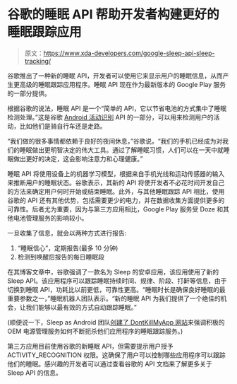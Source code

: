 # 谷歌的睡眠 API 帮助开发者构建更好的睡眠跟踪应用

> 原文：<https://www.xda-developers.com/google-sleep-api-sleep-tracking/>

谷歌推出了一种新的睡眠 API，开发者可以使用它来显示用户的睡眠信息，从而产生更高级的睡眠跟踪应用程序。睡眠 API 现在作为最新版本的 Google Play 服务的一部分提供。

根据谷歌的说法，睡眠 API 是一个“简单的 API，它以节省电池的方式集中了睡眠检测处理。”这是谷歌 [Android 活动识别](https://www.xda-developers.com/apk-google-play-services-4-4-brings-street-view-api-activity-recognition-game-services-update-wallet-fragments-and-more/) API 的一部分，可以用来检测用户的活动，比如他们是骑自行车还是走路。

“我们做的很多事情都依赖于良好的夜间休息，”谷歌说。“我们的手机已经成为对我们的睡眠做出更明智决定的伟大工具。通过了解睡眠习惯，人们可以在一天中就睡眠做出更好的决定，这会影响注意力和心理健康。”

睡眠 API 将使用设备上的机器学习模型，根据来自手机光线和运动传感器的输入来推断用户的睡眠状态。谷歌表示，其新的 API 将使开发者不必花时间开发自己的方法来确定用户何时开始或结束睡眠。此外，与其他睡眠跟踪 API 相比，使用谷歌的 API 还有其他优势，包括需要更少的电力，并在数据收集方面提供更多的可靠性。后者尤为重要，因为与第三方应用相比，Google Play 服务受 Doze 和其他电池管理服务的影响较小。

一旦收集了信息，就会以两种方式进行报告:

1.  “睡眠信心”，定期报告(最多 10 分钟)
2.  检测到唤醒后报告的每日睡眠段

在其博客文章中，谷歌强调了一款名为 Sleep 的安卓应用，该应用使用了新的 Sleep API。该应用程序可以跟踪睡眠持续时间、规律、阶段、打鼾等信息，由于切换到睡眠 API，功耗比以前更低，可靠性更高。“睡眠时长是确保良好睡眠的最重要参数之一，”睡眠机器人团队表示。“新的睡眠 API 为我们提供了一个绝佳的机会，让我们能够以最有效的方式自动跟踪睡眠。”

(顺便说一下，Sleep as Android 团队[创建了 DontKillMyApp 网站](https://www.xda-developers.com/phone-software-killing-apps-background/)来强调积极的 OEM 电源管理服务如何不断扼杀他们应用程序的睡眠跟踪服务。)

第三方应用目前使用谷歌的新睡眠 API，但需要提示用户授予 ACTIVITY_RECOGNITION 权限。这确保了用户可以控制哪些应用程序可以跟踪他们的睡眠。感兴趣的开发者可以通过查看谷歌的 API 文档来了解更多关于 Sleep API 的信息。